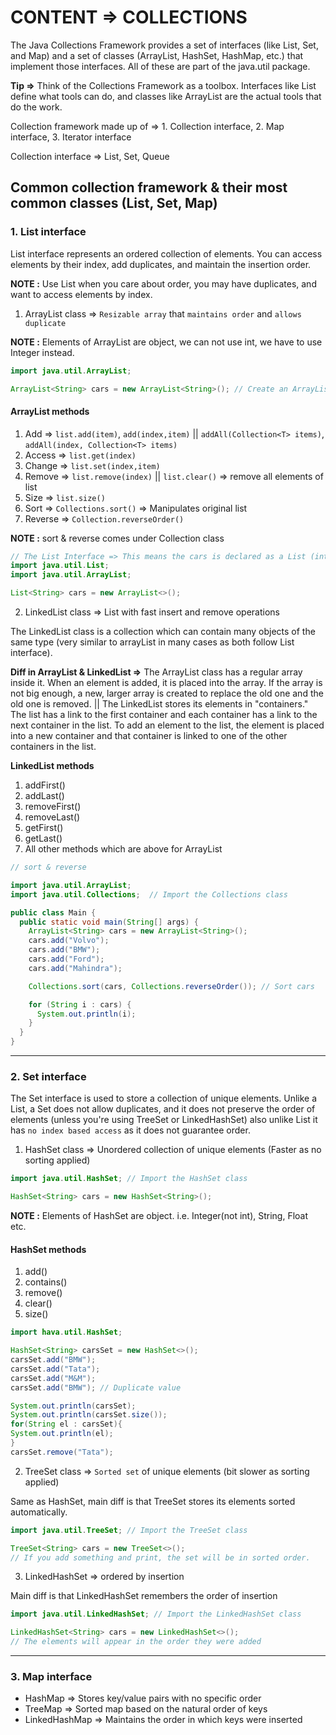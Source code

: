 # CONTENT => COLLECTIONS

The Java Collections Framework provides a set of interfaces (like List, Set, and Map) and a set of classes (ArrayList, HashSet, HashMap, etc.) that implement those interfaces. All of these are part of the java.util package.

**Tip =>** Think of the Collections Framework as a toolbox. Interfaces like List define what tools can do, and classes like ArrayList are the actual tools that do the work.

Collection framework made up of => 1. Collection interface, 2. Map interface, 3. Iterator interface

Collection interface => List<E>, Set<E>, Queue<E>

## Common collection framework & their most common classes (List, Set, Map)

### 1. List interface

List interface represents an ordered collection of elements. You can access elements by their index, add duplicates, and maintain the insertion order.

**NOTE :** Use List when you care about order, you may have duplicates, and want to access elements by index.

1. ArrayList class    => `Resizable array` that `maintains order` and `allows duplicate`

**NOTE :** Elements of ArrayList are object, we can not use int, we have to use Integer instead.

```java
import java.util.ArrayList; 

ArrayList<String> cars = new ArrayList<String>(); // Create an ArrayList object
```

#### ArrayList methods
1. Add     => `list.add(item)`, `add(index,item)` || `addAll(Collection<T> items)`, `addAll(index, Collection<T> items)` 
2. Access  => `list.get(index)`
3. Change  => `list.set(index,item)`
4. Remove  => `list.remove(index)` || `list.clear()` => remove all elements of list
5. Size    => `list.size()`
6. Sort    => `Collections.sort()` => Manipulates original list
7. Reverse => `Collection.reverseOrder()`

**NOTE :** sort & reverse comes under Collection class

```java
// The List Interface => This means the cars is declared as a List (interface), but it stores an ArrayList object (the actual list).
import java.util.List;
import java.util.ArrayList;

List<String> cars = new ArrayList<>();
```

2. LinkedList class   => List with fast insert and remove operations

The LinkedList class is a collection which can contain many objects of the same type (very similar to arrayList in many cases as both follow List interface).

**Diff in ArrayList & LinkedList =>** The ArrayList class has a regular array inside it. When an element is added, it is placed into the array. If the array is not big enough, a new, larger array is created to replace the old one and the old one is removed. || The LinkedList stores its elements in "containers." The list has a link to the first container and each container has a link to the next container in the list. To add an element to the list, the element is placed into a new container and that container is linked to one of the other containers in the list.

**LinkedList methods**
1. addFirst()
2. addLast()
3. removeFirst()
4. removeLast()
5. getFirst()
6. getLast()
7. All other methods which are above for ArrayList

```java
// sort & reverse

import java.util.ArrayList;
import java.util.Collections;  // Import the Collections class

public class Main {
  public static void main(String[] args) {
    ArrayList<String> cars = new ArrayList<String>();
    cars.add("Volvo");
    cars.add("BMW");
    cars.add("Ford");
    cars.add("Mahindra");

    Collections.sort(cars, Collections.reverseOrder()); // Sort cars

    for (String i : cars) {
      System.out.println(i);
    }
  }
}
```
----- 

### 2. Set interface

The Set interface is used to store a collection of unique elements. Unlike a List, a Set does not allow duplicates, and it does not preserve the order of elements (unless you're using TreeSet or LinkedHashSet) also unlike List it has `no index based access` as it does not guarantee order.

1. HashSet class => Unordered collection of unique elements (Faster as no sorting applied)

```java
import java.util.HashSet; // Import the HashSet class

HashSet<String> cars = new HashSet<String>();
```
**NOTE :** Elements of HashSet are object. i.e. Integer(not int), String, Float etc.

#### HashSet methods
1. add()
2. contains()
3. remove()
4. clear()
5. size()

```java
import hava.util.HashSet;

HashSet<String> carsSet = new HashSet<>();
carsSet.add("BMW");
carsSet.add("Tata");
carsSet.add("M&M");
carsSet.add("BMW"); // Duplicate value

System.out.println(carsSet);
System.out.println(carsSet.size());
for(String el : carsSet){
System.out.println(el);
}
carsSet.remove("Tata");


```


2. TreeSet class => `Sorted set` of unique elements (bit slower as sorting applied)

Same as HashSet, main diff is that TreeSet stores its elements sorted automatically.

```java
import java.util.TreeSet; // Import the TreeSet class

TreeSet<String> cars = new TreeSet<>();
// If you add something and print, the set will be in sorted order.
```

3. LinkedHashSet => ordered by insertion

Main diff is that LinkedHashSet remembers the order of insertion

```java
import java.util.LinkedHashSet; // Import the LinkedHashSet class

LinkedHashSet<String> cars = new LinkedHashSet<>();
// The elements will appear in the order they were added 
```
-----

### 3. Map interface



- HashMap       => Stores key/value pairs with no specific order
- TreeMap       => Sorted map based on the natural order of keys
- LinkedHashMap => Maintains the order in which keys were inserted
